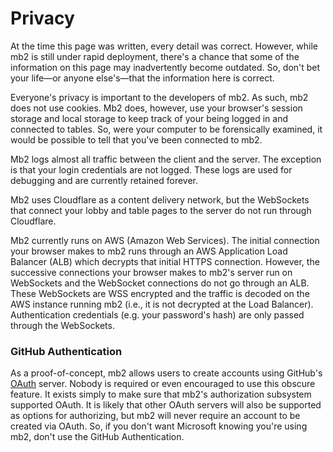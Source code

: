 # Privacy

At the time this page was written, every detail was correct.  However,
while mb2 is still under rapid deployment, there's a chance that some
of the information on this page may inadvertently become outdated.
So, don't bet your life&mdash;or anyone else's&mdash;that the
information here is correct.

Everyone's privacy is important to the developers of mb2. As such, mb2
does not use cookies.  Mb2 does, however, use your browser's session
storage and local storage to keep track of your being logged in and
connected to tables.  So, were your computer to be forensically
examined, it would be possible to tell that you've been connected to
mb2.

Mb2 logs almost all traffic between the client and the server.  The
exception is that your login credentials are not logged. These logs
are used for debugging and are currently retained forever.

Mb2 uses Cloudflare as a content delivery network, but the WebSockets
that connect your lobby and table pages to the server do not run
through Cloudflare.

Mb2 currently runs on AWS (Amazon Web Services). The initial
connection your browser makes to mb2 runs through an AWS Application
Load Balancer (ALB) which decrypts that initial HTTPS connection.
However, the successive connections your browser makes to mb2's server
run on WebSockets and the WebSocket connections do not go through an
ALB. These WebSockets are WSS encrypted and the traffic is decoded on
the AWS instance running mb2 (i.e., it is not decrypted at the Load
Balancer). Authentication credentials (e.g. your password's hash) are
only passed through the WebSockets.

### GitHub Authentication

As a proof-of-concept, mb2 allows users to create accounts using
GitHub's [OAuth](https://oauth.net/) server.  Nobody is required or
even encouraged to use this obscure feature. It exists simply to make
sure that mb2's authorization subsystem supported OAuth. It is likely
that other OAuth servers will also be supported as options for
authorizing, but mb2 will never require an account to be created via
OAuth.  So, if you don't want Microsoft knowing you're using mb2,
don't use the GitHub Authentication.

